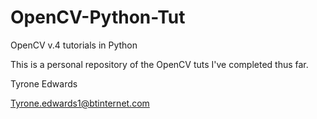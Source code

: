 # OpenCV-Python-Tut
OpenCV v.4 tutorials in Python

This is a personal repository of the OpenCV tuts I've completed thus far.

Tyrone Edwards

Tyrone.edwards1@btinternet.com
